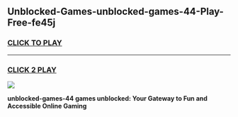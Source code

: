 
## Unblocked-Games-unblocked-games-44-Play-Free-fe45j
<h3>
<a href="https://premium76.site?title=unblocked-games-44&ref=23A">CLICK TO PLAY</a></h3>
<hr>

<h3>
<a href="https://premium76.site?title=unblocked-games-44&ref=23A">CLICK 2 PLAY</a>
  
</h3>

<a href="https://premium76.site?title=unblocked-games-44&ref=23A"><img src="https://clearcache.store/games.png"></a>


**unblocked-games-44 games unblocked: Your Gateway to Fun and Accessible Online Gaming**
